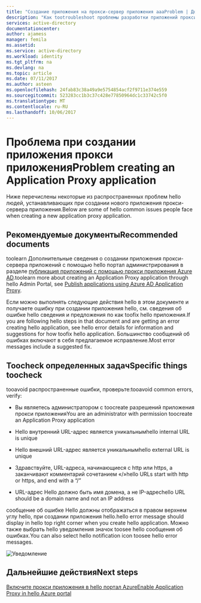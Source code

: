 ```yaml
---
title: "Создание приложения на прокси-сервер приложения aaaProblem | Документы Microsoft"
description: "Как tootroubleshoot проблемы разработки приложений прокси приложения в портале администрирования Azure AD hello"
services: active-directory
documentationcenter: 
author: ajamess
manager: femila
ms.assetid: 
ms.service: active-directory
ms.workload: identity
ms.tgt_pltfrm: na
ms.devlang: na
ms.topic: article
ms.date: 07/11/2017
ms.author: asteen
ms.openlocfilehash: 24fab83c38a49a9e5754854acf2f9711e374e559
ms.sourcegitcommit: 523283cc1b3c37c428e77850964dc1c33742c5f0
ms.translationtype: MT
ms.contentlocale: ru-RU
ms.lasthandoff: 10/06/2017
---
```

# <a name="problem-creating-an-application-proxy-application"></a><span data-ttu-id="6ca89-103">Проблема при создании приложения прокси приложения</span><span class="sxs-lookup"><span data-stu-id="6ca89-103">Problem creating an Application Proxy application</span></span> 

<span data-ttu-id="6ca89-104">Ниже перечислены некоторые из распространенных проблем hello людей, устанавливающих при создании нового приложения прокси-сервера приложения.</span><span class="sxs-lookup"><span data-stu-id="6ca89-104">Below are some of hello common issues people face when creating a new application proxy application.</span></span>

## <a name="recommended-documents"></a><span data-ttu-id="6ca89-105">Рекомендуемые документы</span><span class="sxs-lookup"><span data-stu-id="6ca89-105">Recommended documents</span></span> 

<span data-ttu-id="6ca89-106">toolearn Дополнительные сведения о создании приложения прокси-сервера приложений с помощью hello портал администрирования в разделе [публикация приложений с помощью прокси приложения Azure AD](https://docs.microsoft.com/azure/active-directory/application-proxy-publish-azure-portal).</span><span class="sxs-lookup"><span data-stu-id="6ca89-106">toolearn more about creating an Application Proxy application through hello Admin Portal, see [Publish applications using Azure AD Application Proxy](https://docs.microsoft.com/azure/active-directory/application-proxy-publish-azure-portal).</span></span>

<span data-ttu-id="6ca89-107">Если можно выполнять следующие действия hello в этом документе и получаете ошибку при создании приложения hello, см. сведения об ошибке hello сведения и предложения по как toofix hello приложения.</span><span class="sxs-lookup"><span data-stu-id="6ca89-107">If you are following hello steps in that document and are getting an error creating hello application, see hello error details for information and suggestions for how toofix hello application.</span></span> <span data-ttu-id="6ca89-108">Большинство сообщений об ошибках включают в себя предлагаемое исправление.</span><span class="sxs-lookup"><span data-stu-id="6ca89-108">Most error messages include a suggested fix.</span></span> 

## <a name="specific-things-toocheck"></a><span data-ttu-id="6ca89-109">Toocheck определенных задач</span><span class="sxs-lookup"><span data-stu-id="6ca89-109">Specific things toocheck</span></span>

<span data-ttu-id="6ca89-110">tooavoid распространенные ошибки, проверьте:</span><span class="sxs-lookup"><span data-stu-id="6ca89-110">tooavoid common errors, verify:</span></span>

-   <span data-ttu-id="6ca89-111">Вы являетесь администратором с toocreate разрешений приложения прокси приложения</span><span class="sxs-lookup"><span data-stu-id="6ca89-111">You are an administrator with permission toocreate an Application Proxy application</span></span>

-   <span data-ttu-id="6ca89-112">Hello внутренний URL-адрес является уникальным</span><span class="sxs-lookup"><span data-stu-id="6ca89-112">hello internal URL is unique</span></span>

-   <span data-ttu-id="6ca89-113">Hello внешний URL-адрес является уникальным</span><span class="sxs-lookup"><span data-stu-id="6ca89-113">hello external URL is unique</span></span>

-   <span data-ttu-id="6ca89-114">Здравствуйте, URL-адреса, начинающиеся с http или https, а заканчивают комментарий сочетанием «/»</span><span class="sxs-lookup"><span data-stu-id="6ca89-114">hello URLs start with http or https, and end with a “/”</span></span>

-   <span data-ttu-id="6ca89-115">URL-адрес Hello должно быть имя домена, а не IP-адрес</span><span class="sxs-lookup"><span data-stu-id="6ca89-115">hello URL should be a domain name and not an IP address</span></span>

<span data-ttu-id="6ca89-116">сообщение об ошибке Hello должны отображаться в правом верхнем углу hello, при создании приложения hello.</span><span class="sxs-lookup"><span data-stu-id="6ca89-116">hello error message should display in hello top right corner when you create hello application.</span></span> <span data-ttu-id="6ca89-117">Можно также выбрать hello уведомления значок toosee hello сообщения об ошибках.</span><span class="sxs-lookup"><span data-stu-id="6ca89-117">You can also select hello notification icon toosee hello error messages.</span></span>

   ![Уведомление](./media/application-proxy-config-problem/error-message.png)

## <a name="next-steps"></a><span data-ttu-id="6ca89-119">Дальнейшие действия</span><span class="sxs-lookup"><span data-stu-id="6ca89-119">Next steps</span></span>
[<span data-ttu-id="6ca89-120">Включите прокси приложения в hello портал Azure</span><span class="sxs-lookup"><span data-stu-id="6ca89-120">Enable Application Proxy in hello Azure portal</span></span>](active-directory-application-proxy-enable.md)
